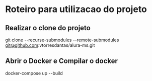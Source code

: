 # Roteiro para utilizacao do projeto

## Realizar o clone do projeto
git clone --recurse-submodules --remote-submodules git@github.com:vtorresdantas/alura-ms.git

## Abrir o Docker e Compilar o docker
docker-compose up --build
